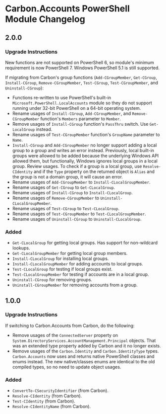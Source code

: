 <!--markdownlint-disable MD012 no-multiple-blanks-->
<!--markdownlint-disable MD024 no-duplicate-heading-->

# Carbon.Accounts PowerShell Module Changelog

## 2.0.0

### Upgrade Instructions

New functions are not supported on PowerShell 6, so module's minimum requirement is now PowerShell 7. Windows PowerShell
5.1 is still supported.

If migrating from Carbon's group functions (`Add-CGroupMember`, `Get-CGroup`, `Install-CGroup`, `Remove-CGroupMember`,
`Test-CGroup`, `Test-CGroupMember`, and `Uninstall-CGroup`):

* Functions re-written to use PowerShell's built-in `Microsoft.PowerShell.LocalAccounts` module so they do not support
  running under 32-bit PowerShell on a 64-bit operating system.
* Rename usages of `Install-CGroup`, `Add-CGroupMember`, and `Remove-CGroupMember` function's `Members` parameter to
  `Member`.
* Remove usages of `Install-CGroup` function's `PassThru` switch. Use `Get-LocalGroup` instead.
* Rename usages of `Test-CGroupMember` function's `GroupName` parameter to `Name`.
* `Install-CGroup` and `Add-CGroupMember` no longer support adding a local group to a group and writes an error instead.
  Previously, local built-in groups were allowed to be added because the underlying Windows API allowed them, but
  functionally, Windows ignores local groups in a local group. Review usages. To check if a group is a local group, use
  `Resolve-CIdentity` and if the `Type` property on the returned object is `Alias` and the group is not a domain group,
  it will cause an error.
* Rename usages of `Add-CGroupMember` to `Install-CLocalGroupMember`.
* Rename usages of `Get-CGroup` to `Get-CLocalGroup`.
* Rename usages of `Install-CGroup` to `Install-CLocalGroup`.
* Rename usages of `Remove-CGroupMember` to `Uninstall-CLocalGroupMember`.
* Rename usages of `Test-CGroup` to `Test-CLocalGroup`.
* Rename usages of `Test-CGroupMember` to `Test-CLocalGroupMember`.
* Rename usages of `Uninstall-CGroup` to `Uninstall-CLocalGroup`.

### Added

* `Get-CLocalGroup` for getting local groups. Has support for non-wildcard lookups.
* `Get-CLocalGroupMember` for getting local group members.
* `Install-CLocalGroup` for installing local groups.
* `Install-CLocalGroupMember` for adding accounts to local groups.
* `Test-CLocalGroup` for testing if local groups exist.
* `Test-CLocalGroupMember` for testing if accounts are in a local group.
* `Uninstall-CGroup` for removing groups.
* `Uninstall-CGroupMember` for removing accounts from a group.


## 1.0.0

### Upgrade Instructions

If switching to Carbon.Accounts from Carbon, do the following:

* Remove usages of the `ConnectedServer` property on `System.DirectoryServices.AccountManagement.Principal` objects.
That was an extended type property added by Carbon and it no longer exists.
* Remove usages of the `Carbon.Identity` and `Carbon.IdentityType` types. `Carbon.Accounts` now uses and returns native
PowerShell classes and enums instead. The new native/classes enums are identical to the old compiled types, so no need
to update object usages.

### Added

* `ConvertTo-CSecurityIdentifier` (from Carbon).
* `Resolve-CIdentity` (from Carbon).
* `Test-CIdentity` (from Carbon).
* `Resolve-CIdentityName` (from Carbon).
